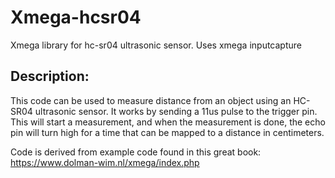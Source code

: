 # Xmega-hcsr04
Xmega library for hc-sr04 ultrasonic sensor. Uses xmega inputcapture

## Description:
This code can be used to measure distance from an object
using an HC-SR04 ultrasonic sensor. It works by sending a
11us pulse to the trigger pin. This will start a measurement,
and when the measurement is done, the echo pin will turn high
for a time that can be mapped to a distance in centimeters.

Code is derived from example code found in this great book: https://www.dolman-wim.nl/xmega/index.php

